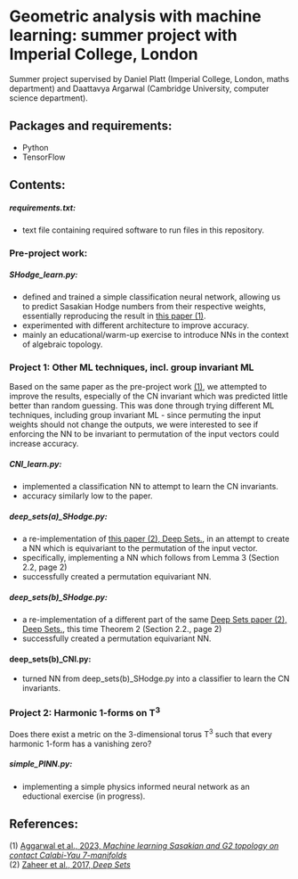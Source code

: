 # Geometric analysis with machine learning: summer project with Imperial College, London
Summer project supervised by Daniel Platt (Imperial College, London, maths department) and Daattavya Argarwal (Cambridge University, computer science department).

## Packages and requirements:
- Python
- TensorFlow

## Contents:
##### requirements.txt:
- text file containing required software to run files in this repository.

### Pre-project work:

##### SHodge_learn.py:
- defined and trained a simple classification neural network, allowing us to predict Sasakian Hodge numbers from their respective weights, essentially reproducing the result in [this paper (1)](https://www.sciencedirect.com/science/article/pii/S0370269324000753?via%3Dihub).
- experimented with different architecture to improve accuracy.
- mainly an educational/warm-up exercise to introduce NNs in the context of algebraic topology.

### Project 1: Other ML techniques, incl. group invariant ML
Based on the same paper as the pre-project work [(1)](https://www.sciencedirect.com/science/article/pii/S0370269324000753?via%3Dihub), we attempted to improve the results, especially of the CN invariant which was predicted little better than random guessing. This was done through trying different ML techniques, including group invariant ML - since permuting the input weights should not change the outputs, we were interested to see if enforcing the NN to be invariant to permutation of the input vectors could increase accuracy.

##### CNI_learn.py:
- implemented a classification NN to attempt to learn the CN invariants.
- accuracy similarly low to the paper.

##### deep_sets(a)_SHodge.py:
- a re-implementation of [this paper (2), Deep Sets.](https://arxiv.org/abs/1703.06114), in an attempt to create a NN which is equivariant to the permutation of the input vector.
- specifically, implementing a NN which follows from Lemma 3 (Section 2.2, page 2)
- successfully created a permutation equivariant NN.

##### deep_sets(b)_SHodge.py:
- a re-implementation of a different part of the same [Deep Sets paper (2), Deep Sets.](https://arxiv.org/abs/1703.06114), this time Theorem 2 (Section 2.2., page 2)
- successfully created a permutation equivariant NN.

#### deep_sets(b)_CNI.py:
- turned NN from deep_sets(b)_SHodge.py into a classifier to learn the CN invariants.

### Project 2: Harmonic 1-forms on T<sup>3</sup>
Does there exist a metric on the 3-dimensional torus T<sup>3</sup> such that every harmonic 1-form has a vanishing zero?

##### simple_PINN.py:
- implementing a simple physics informed neural network as an eductional exercise (in progress).

## References:
(1) [Aggarwal et al., 2023, *Machine learning Sasakian and G2 topology on contact Calabi-Yau 7-manifolds*](https://www.sciencedirect.com/science/article/pii/S0370269324000753?via%3Dihub) <br/>
(2) [Zaheer et al., 2017, *Deep Sets*](https://arxiv.org/abs/1703.06114)
